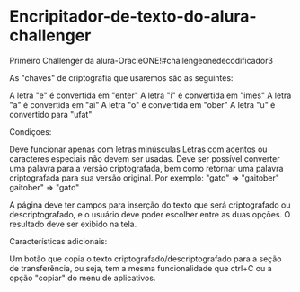 # Encripitador-de-texto-do-alura-challenger
Primeiro Challenger da alura-OracleONE!#challengeonedecodificador3

As "chaves" de criptografia que usaremos são as seguintes:

A letra "e" é convertida em "enter" A letra "i" é convertida em "imes" A letra "a" é convertida em "ai" A letra "o" é convertida em "ober" A letra "u" é convertido para "ufat"

Condiçoes:

Deve funcionar apenas com letras minúsculas Letras com acentos ou caracteres especiais não devem ser usadas. Deve ser possível converter uma palavra para a versão criptografada, bem como retornar uma palavra criptografada para sua versão original. Por exemplo: "gato" => "gaitober" gaitober" => "gato"

A página deve ter campos para inserção do texto que será criptografado ou descriptografado, e o usuário deve poder escolher entre as duas opções. O resultado deve ser exibido na tela.

Características adicionais:

Um botão que copia o texto criptografado/descriptografado para a seção de transferência, ou seja, tem a mesma funcionalidade que ctrl+C ou a opção "copiar" do menu de aplicativos.
